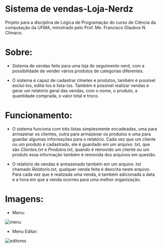 # Sistema de vendas-Loja-Nerdz
Projeto para a disciplina de Lógica de Programação do curso de Ciência da computação da UFMA, ministrado pelo Prof. Me. Francisco Glaubos N. Clímaco.

# Sobre:
* Sistema de vendas feito para uma loja do seguimento nerd, com a possibilidade de vender vários produtos de categorias diferentes. 

* O sistema é capaz de cadastrar clinetes e produtos, também é possível excluí-los, editá-los e lista-los. Também é póssível realizar vendas e gerar um relatório geral das vendas, com o nome, o produto, a quantidade comprada, o valor total e troco.

# Funcionamento:
* O sistema funciona com três listas simplesmente encadeadas, uma para armazenar os clientes, outra para armazenar os produtos e uma para guardar algumas informações para o relatório. Cada vez que um cliente ou um produto é cadastrado, ele é guardado em um arquivo .txt, que são *Clientes.txt* e *Produtos.txt*, quando é removido um cliente ou um produto essa informação também é removida dos arquivos em questão.

* O relatório de vendas é armazenado também em um arquivo .txt chamado *Relatorio.txt*, qualquer venda feita é descrita neste arquivo. Para cada vez que é realizada uma venda, é também adicionada a data e a hora em que a venda ocorreu para uma melhor organização.


# Imagens:
* Menu:

![menu](https://user-images.githubusercontent.com/39394109/49773376-9ef3ae80-fccf-11e8-8366-81315f047f66.jpg)

* Menu Editar:

![editores](https://user-images.githubusercontent.com/39394109/49774260-eb8cb900-fcd2-11e8-8bc0-33602f7ca56f.jpg)





